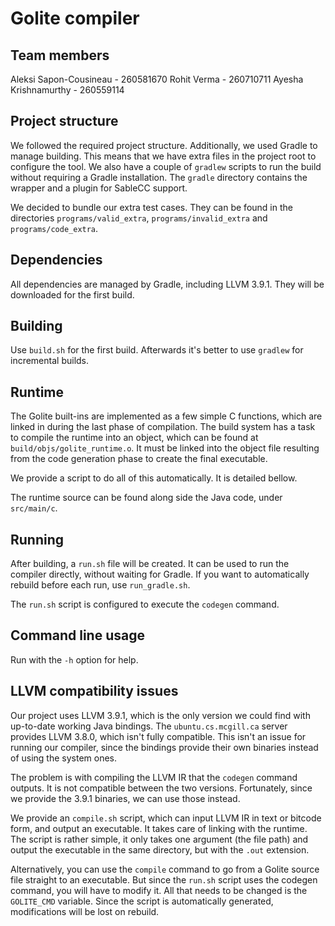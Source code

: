 # Golite compiler

## Team members

Aleksi Sapon-Cousineau - 260581670
Rohit Verma - 260710711
Ayesha Krishnamurthy - 260559114

## Project structure

We followed the required project structure. Additionally, we
used Gradle to manage building. This means that we have extra
files in the project root to configure the tool. We also have
a couple of `gradlew` scripts to run the build without requiring
a Gradle installation. The `gradle` directory contains the wrapper
and a plugin for SableCC support.

We decided to bundle our extra test cases. They can be found in
the directories `programs/valid_extra`, `programs/invalid_extra`
and `programs/code_extra`.

## Dependencies

All dependencies are managed by Gradle, including LLVM 3.9.1.
They will be downloaded for the first build.

## Building

Use `build.sh` for the first build. Afterwards it's better to
use `gradlew` for incremental builds.

## Runtime

The Golite built-ins are implemented as a few simple C functions,
which are linked in during the last phase of compilation. The
build system has a task to compile the runtime into an object,
which can be found at `build/objs/golite_runtime.o`. It must
be linked into the object file resulting from the code generation
phase to create the final executable.

We provide a script to do all of this automatically. It is detailed
bellow.

The runtime source can be found along side the Java code, under
`src/main/c`.

## Running

After building, a `run.sh` file will be created. It can be used to
run the compiler directly, without waiting for Gradle. If you want
to automatically rebuild before each run, use `run_gradle.sh`.

The `run.sh` script is configured to execute the `codegen` command.

## Command line usage

Run with the `-h` option for help.

## LLVM compatibility issues

Our project uses LLVM 3.9.1, which is the only version we could find
with up-to-date working Java bindings. The `ubuntu.cs.mcgill.ca` server
provides LLVM 3.8.0, which isn't fully compatible. This isn't an issue
for running our compiler, since the bindings provide their own binaries
instead of using the system ones.

The problem is with compiling the LLVM IR that the `codegen` command outputs.
It is not compatible between the two versions. Fortunately, since we provide
the 3.9.1 binaries, we can use those instead.

We provide an `compile.sh` script, which can input LLVM IR in text or bitcode
form, and output an executable. It takes care of linking with the runtime.
The script is rather simple, it only takes one argument (the file path) and
output the executable in the same directory, but with the `.out` extension.

Alternatively, you can use the `compile` command to go from a Golite source file
straight to an executable. But since the `run.sh` script uses the codegen command,
you will have to modify it. All that needs to be changed is the `GOLITE_CMD` variable.
Since the script is automatically generated, modifications will be lost on rebuild.
